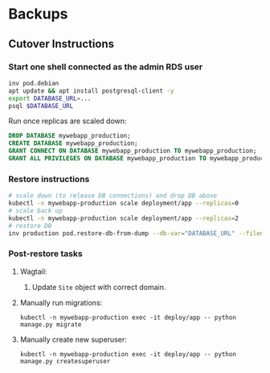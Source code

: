 # Backups


## Cutover Instructions


### Start one shell connected as the admin RDS user

```sh
inv pod.debian
apt update && apt install postgresql-client -y
export DATABASE_URL=...
psql $DATABASE_URL
```

Run once replicas are scaled down:

```sql
DROP DATABASE mywebapp_production;
CREATE DATABASE mywebapp_production;
GRANT CONNECT ON DATABASE mywebapp_production TO mywebapp_production;
GRANT ALL PRIVILEGES ON DATABASE mywebapp_production TO mywebapp_production;
```

### Restore instructions

```sh
# scale down (to release DB connections) and drop DB above
kubectl -n mywebapp-production scale deployment/app --replicas=0
# scale back up
kubectl -n mywebapp-production scale deployment/app --replicas=2
# restore DB
inv production pod.restore-db-from-dump --db-var="DATABASE_URL" --filename=mywebapp-archive.dump
```

### Post-restore tasks

1. Wagtail:
    1. Update `Site` object with correct domain.
3. Manually run migrations:

    ```shell
    kubectl -n mywebapp-production exec -it deploy/app -- python manage.py migrate
    ```
3. Manually create new superuser:

    ```shell
    kubectl -n mywebapp-production exec -it deploy/app -- python manage.py createsuperuser
    ```
